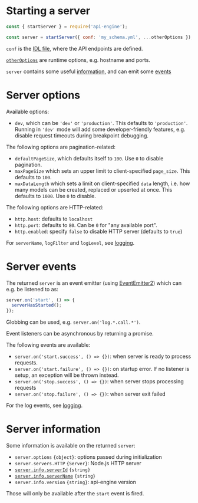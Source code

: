 # Starting a server

<!-- eslint-disable no-unused-vars, no-undef, strict -->
```javascript
const { startServer } = require('api-engine');

const server = startServer({ conf: 'my_schema.yml', ...otherOptions });
```

`conf` is the [IDL file](idl.md), where the API endpoints are defined.

[`otherOptions`](#server-options) are runtime options, e.g. hostname and ports.

`server` contains some useful [information](#server-information),
and can emit some [events](#server-events)

# Server options

Available options:
  - `dev`, which can be `'dev'` or `'production'`.
    This defaults to `'production'`.
    Running in `'dev'` mode will add some developer-friendly features, e.g.
    disable request timeouts during breakpoint debugging.

The following options are pagination-related:
  - `defaultPageSize`, which defaults itself to `100`.
    Use `0` to disable pagination.
  - `maxPageSize` which sets an upper limit to client-specified `page_size`.
    This defaults to `100`.
  - `maxDataLength` which sets a limit on client-specified `data` length,
    i.e. how many models can be created, replaced or upserted at once.
    This defaults to `1000`. Use `0` to disable.

The following options are HTTP-related:
  - `http.host`: defaults to `localhost`
  - `http.port`: defaults to `80`. Can be `0` for "any available port".
  - `http.enabled`: specify `false` to disable HTTP server (defaults to `true`)

For `serverName`, `logFilter` and `logLevel`, see [logging](logging.md).

# Server events

The returned `server` is an event emitter
(using [EventEmitter2](https://github.com/asyncly/EventEmitter2))
which can e.g. be listened to as:

<!-- eslint-disable no-undef, strict -->
```javascript
server.on('start', () => {
  serverHasStarted();
});
```

Globbing can be used, e.g. `server.on('log.*.call.*')`.

Event listeners can be asynchronous by returning a promise.

The following events are available:
  - `server.on('start.success', () => {})`: when server is ready to process
    requests.
  - `server.on('start.failure', () => {})`: on startup error.
    If no listener is setup, an exception will be thrown instead.
  - `server.on('stop.success', () => {})`: when server stops processing requests
  - `server.on('stop.failure', () => {})`: when server exit failed

For the log events, see [logging](logging.md).

# Server information

Some information is available on the returned `server`:
  - `server.options` `{object}`: options passed during initialization
  - `server.servers.HTTP` `{Server}`: Node.js HTTP server
  - [`server.info.serverId`](logging.md#server-identifiers) `{string}`
  - [`server.info.serverName`](logging.md#server-identifiers) `{string}`
  - `server.info.version` `{string}`: api-engine version

Those will only be available after the `start` event is fired.
